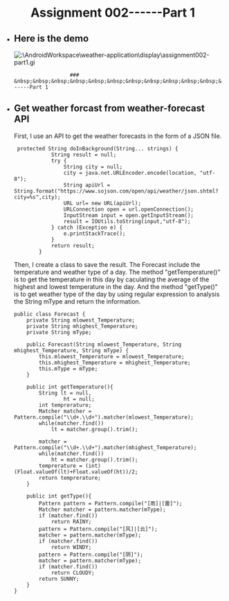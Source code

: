 # <center>Assignment 002------Part 1</center>



- ## Here is the demo

  ![:\AndroidWorkspace\weather-application\display\assignment002-part1.gi](E:\AndroidWorkspace\weather-application\display\assignment002-part1.gif)



						### &nbsp;&nbsp;&nbsp;&nbsp;&nbsp;&nbsp;&nbsp;&nbsp;&nbsp;&nbsp;&nbsp;&nbsp;&nbsp;&nbsp;&nbsp;&nbsp;&nbsp;&nbsp;&nbsp;&nbsp;&nbsp;&nbsp;&nbsp;&nbsp;&nbsp;&nbsp;&nbsp;&nbsp;&nbsp;&nbsp;&nbsp;&nbsp;&nbsp;&nbsp;&nbsp;&nbsp;&nbsp;&nbsp;&nbsp;&nbsp;&nbsp;&nbsp;&nbsp;&nbsp;&nbsp;&nbsp;&nbsp;&nbsp;&nbsp;&nbsp;&nbsp;&nbsp;&nbsp;&nbsp;&nbsp;&nbsp;&nbsp;&nbsp;&nbsp;&nbsp;&nbsp;&nbsp;&nbsp;&nbsp;&nbsp;&nbsp;&nbsp;&nbsp;&nbsp;&nbsp;&nbsp;&nbsp;&nbsp;&nbsp;&nbsp;&nbsp;&nbsp;&nbsp;&nbsp;&nbsp;&nbsp;&nbsp;&nbsp;&nbsp;&nbsp;&nbsp;&nbsp;&nbsp;&nbsp;&nbsp;&nbsp;&nbsp;&nbsp;&nbsp;&nbsp;&nbsp;&nbsp;&nbsp;&nbsp;&nbsp;&nbsp;&nbsp;&nbsp;------Part 1

- ## Get weather forcast from weather-forecast API

  First, I use an API to get  the weather forecasts in the form of a JSON file.

  ```
   protected String doInBackground(String... strings) {
              String result = null;
              try {
                  String city = null;
                  city = java.net.URLEncoder.encode(location, "utf-8");
                  String apiUrl = String.format("https://www.sojson.com/open/api/weather/json.shtml?city=%s",city);
                  URL url= new URL(apiUrl);
                  URLConnection open = url.openConnection();
                  InputStream input = open.getInputStream();
                  result = IOUtils.toString(input,"utf-8");
              } catch (Exception e) {
                  e.printStackTrace();
              }
              return result;
          }
  ```

  Then, I create a class to save the result. The Forecast include the temperature and weather type of a day. The method "getTemperature()" is to get the temperature in this day by caculating the average of the highest and lowest temperature in the day. And the method "getType()" is to get weather type of the day by using regular expression to analysis the String mType and return the information.

  ```
  public class Forecast {
      private String mlowest_Temperature;
      private String mhighest_Temperature;
      private String mType;
      
      public Forecast(String mlowest_Temperature, String mhighest_Temperature, String mType) {
          this.mlowest_Temperature = mlowest_Temperature;
          this.mhighest_Temperature = mhighest_Temperature;
          this.mType = mType;
      }

      public int getTemperature(){
          String lt = null,
                  ht = null;
          int temprerature;
          Matcher matcher = Pattern.compile("\\d+.\\d+").matcher(mlowest_Temperature);
          while(matcher.find())
              lt = matcher.group().trim();

          matcher = Pattern.compile("\\d+.\\d+").matcher(mhighest_Temperature);
          while(matcher.find())
              ht = matcher.group().trim();
          temprerature = (int)(Float.valueOf(lt)+Float.valueOf(ht))/2;
          return temprerature;
      }

      public int getType(){
          Pattern pattern = Pattern.compile("[雨]|[雷]");
          Matcher matcher = pattern.matcher(mType);
          if (matcher.find())
              return RAINY;
          pattern = Pattern.compile("[风]|[云]");
          matcher = pattern.matcher(mType);
          if (matcher.find())
              return WINDY;
          pattern = Pattern.compile("[阴]");
          matcher = pattern.matcher(mType);
          if (matcher.find())
              return CLOUDY;
          return SUNNY;
      }
  }
  ```

  ​

  ​





